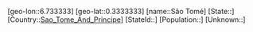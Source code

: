 ﻿---
location: [0.3333333,6.733333]
type: City
tags:
- geo/City


SpocWebEntityId: 36601
isDeleted: false
confidential: public

---
[geo-lon::6.733333]
[geo-lat::0.3333333]
[name::São Tomé]
[State::]
[Country::[Sao_Tome_And_Principe](geo/Continent/Africa/Sao_Tome_And_Principe.md)]
[StateId::]
[Population::]
[Unknown::]

